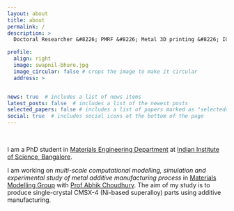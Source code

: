 ```yaml
---
layout: about
title: about
permalink: /
description: >
  Doctoral Researcher &#8226; PMRF &#8226; Metal 3D printing &#8226; ICME &#8226; OpenFOAM

profile:
  align: right
  image: swapnil-bhure.jpg
  image_circular: false # crops the image to make it circular
  address: >


news: true  # includes a list of news items
latest_posts: false  # includes a list of the newest posts
selected_papers: false # includes a list of papers marked as "selected={true}"
social: true  # includes social icons at the bottom of the page
---
```


&nbsp;

I am a PhD student in <a href="https://materials.iisc.ac.in/">Materials Engineering Department</a> at <a href="https://www.iisc.ac.in/">Indian Institute of Science, Bangalore</a>.

I am working on *multi-scale computational modelling, simulation and experimental study of metal additive manufacturing process* in <a href="https://materialsmodellinggroup.github.io/">Materials Modelling Group</a> with <a href="https://www.researchgate.net/profile/Abhik-Choudhury-2/">Prof Abhik Choudhury</a>. The aim of my study is to produce single-crystal CMSX-4 (Ni-based superalloy) parts using additive manufacturing.
